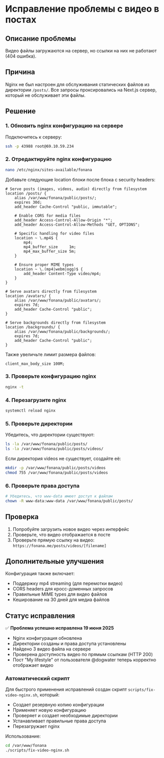 # Исправление проблемы с видео в постах

## Описание проблемы
Видео файлы загружаются на сервер, но ссылки на них не работают (404 ошибка).

## Причина
Nginx не был настроен для обслуживания статических файлов из директории `/posts/`. Все запросы проксировались на Next.js сервер, который не обслуживает эти файлы.

## Решение

### 1. Обновить nginx конфигурацию на сервере

Подключитесь к серверу:
```bash
ssh -p 43988 root@69.10.59.234
```

### 2. Отредактируйте nginx конфигурацию

```bash
nano /etc/nginx/sites-available/fonana
```

Добавьте следующие location блоки после блока с security headers:

```nginx
# Serve posts (images, videos, audio) directly from filesystem
location /posts/ {
    alias /var/www/fonana/public/posts/;
    expires 30d;
    add_header Cache-Control "public, immutable";
    
    # Enable CORS for media files
    add_header Access-Control-Allow-Origin "*";
    add_header Access-Control-Allow-Methods "GET, OPTIONS";
    
    # Specific handling for video files
    location ~ \.mp4$ {
        mp4;
        mp4_buffer_size     1m;
        mp4_max_buffer_size 5m;
    }
    
    # Ensure proper MIME types
    location ~ \.(mp4|webm|ogg)$ {
        add_header Content-Type video/mp4;
    }
}

# Serve avatars directly from filesystem
location /avatars/ {
    alias /var/www/fonana/public/avatars/;
    expires 7d;
    add_header Cache-Control "public";
}

# Serve backgrounds directly from filesystem
location /backgrounds/ {
    alias /var/www/fonana/public/backgrounds/;
    expires 7d;
    add_header Cache-Control "public";
}
```

Также увеличьте лимит размера файлов:
```nginx
client_max_body_size 100M;
```

### 3. Проверьте конфигурацию nginx

```bash
nginx -t
```

### 4. Перезагрузите nginx

```bash
systemctl reload nginx
```

### 5. Проверьте директории

Убедитесь, что директории существуют:
```bash
ls -la /var/www/fonana/public/posts/
ls -la /var/www/fonana/public/posts/videos/
```

Если директория videos не существует, создайте её:
```bash
mkdir -p /var/www/fonana/public/posts/videos
chmod 755 /var/www/fonana/public/posts/videos
```

### 6. Проверьте права доступа

```bash
# Убедитесь, что www-data имеет доступ к файлам
chown -R www-data:www-data /var/www/fonana/public/posts/
```

## Проверка

1. Попробуйте загрузить новое видео через интерфейс
2. Проверьте, что видео отображается в посте
3. Проверьте прямую ссылку на видео: `https://fonana.me/posts/videos/[filename]`

## Дополнительные улучшения

Конфигурация также включает:
- Поддержку mp4 streaming (для перемотки видео)
- CORS headers для кросс-доменных запросов
- Правильные MIME types для видео файлов
- Кеширование на 30 дней для медиа файлов

## Статус исправления

✅ **Проблема успешно исправлена 19 июня 2025**

- Nginx конфигурация обновлена
- Директории созданы и права доступа установлены
- Найдено 3 видео файла на сервере
- Проверена доступность видео по прямым ссылкам (HTTP 200)
- Пост "My lifestyle" от пользователя @dogwater теперь корректно отображает видео

### Автоматический скрипт

Для быстрого применения исправлений создан скрипт `scripts/fix-video-nginx.sh`, который:
- Создает резервную копию конфигурации
- Применяет новую конфигурацию
- Проверяет и создает необходимые директории
- Устанавливает правильные права доступа
- Перезагружает nginx

Использование:
```bash
cd /var/www/fonana
./scripts/fix-video-nginx.sh
``` 